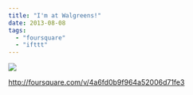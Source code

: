 ```yaml
---
title: "I'm at Walgreens!"
date: 2013-08-08
tags: 
  - "foursquare"
  - "ifttt"
---
```


![](images/staticmap?center=37.75398827705867,-122.41876195637487&zoom=16&size=710x440&maptype=roadmap&sensor=false&markers=color:red%7C37.75398827705867,-122.41876195637487)  
  
http://foursquare.com/v/4a6fd0b9f964a52006d71fe3
